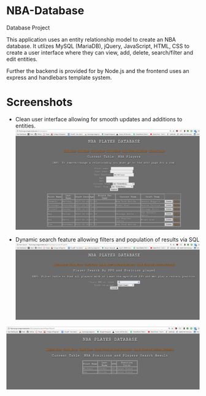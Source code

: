 # NBA-Database
Database Project

This application uses an entity relationship model to create an NBA database. It utlizes MySQL (MariaDB), jQuery, JavaScript, HTML, CSS to create a user interface where they can view, add, delete, search/filter and edit entities. 

Further the backend is provided for by Node.js and the frontend uses an express and handlebars template system. 
 

# Screenshots

- Clean user interface allowing for smooth updates and additions to entities. 
![screenshot](pics/data1.PNG)

- Dynamic search feature allowing filters and population of results via SQL
![screenshot](pics/data2.PNG)

![screenshot](pics/data3.PNG)
